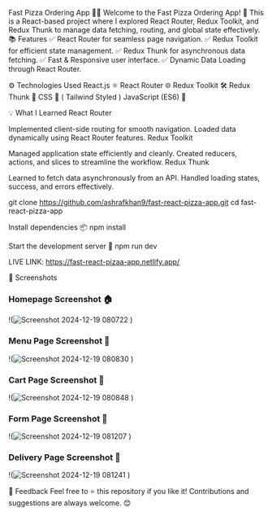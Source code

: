 Fast Pizza Ordering App 🍕🚀
Welcome to the Fast Pizza Ordering App! 🎉 This is a React-based project where I explored React Router, Redux Toolkit, and Redux Thunk to manage data fetching, routing, and global state effectively.
📚 Features
✅ React Router for seamless page navigation.
✅ Redux Toolkit for efficient state management.
✅ Redux Thunk for asynchronous data fetching.
✅ Fast & Responsive user interface.
✅ Dynamic Data Loading through React Router.

⚙️ Technologies Used
React.js ⚛️
React Router 🌐
Redux Toolkit 🛠️
Redux Thunk 🔄
CSS 🎨 ( Tailwind Styled )
JavaScript (ES6) 🚀

💡 What I Learned
React Router

Implemented client-side routing for smooth navigation.
Loaded data dynamically using React Router features.
Redux Toolkit

Managed application state efficiently and cleanly.
Created reducers, actions, and slices to streamline the workflow.
Redux Thunk

Learned to fetch data asynchronously from an API.
Handled loading states, success, and errors effectively.

git clone https://github.com/ashrafkhan9/fast-react-pizza-app.git
cd fast-react-pizza-app

Install dependencies 📦
npm install

Start the development server 🚀
npm run dev

LIVE LINK: https://fast-react-pizaa-app.netlify.app/

📸 Screenshots 
### Homepage Screenshot 🏠
!(![Screenshot 2024-12-19 080722](https://github.com/user-attachments/assets/14681de8-3af1-451a-a8fa-008d029a8a7d)
)

### Menu Page Screenshot 🍕
!(![Screenshot 2024-12-19 080830](https://github.com/user-attachments/assets/0188f80c-3821-4018-9b2c-fda59d81a3c6)
)

### Cart Page Screenshot 🍕
!(![Screenshot 2024-12-19 080848](https://github.com/user-attachments/assets/afc2ca92-aa81-4585-88b5-54808ba62a86)
)

### Form Page Screenshot 🍕
!(![Screenshot 2024-12-19 081207](https://github.com/user-attachments/assets/40569107-213e-4267-941e-54211b9e6e3a)
)

### Delivery Page Screenshot 🍕
!(![Screenshot 2024-12-19 081241](https://github.com/user-attachments/assets/de4650f3-fd16-47c4-a468-e713e5dfad3b)
)

🌟 Feedback
Feel free to ⭐ this repository if you like it! Contributions and suggestions are always welcome. 😊
